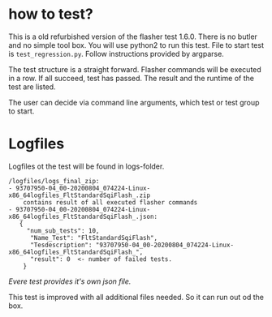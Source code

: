 # how to test?

This is a old refurbished version of the flasher test 1.6.0.
There is no butler and no simple tool box. You will use python2
to run this test. File to start test is `test_regression.py`. Follow instructions provided by argparse.

The test structure is a straight forward. Flasher commands will be executed in a row.
If all succeed, test has passed. The result and the runtime of the test are listed.

The user can decide via command line arguments, which test or test group to start.   

# Logfiles 
Logfiles ot the test will be found in logs-folder.

    /logfiles/logs_final_zip:
    - 93707950-04_00-20200804_074224-Linux-x86_64logfiles_FltStandardSqiFlash_.zip
        contains result of all executed flasher commands
    - 93707950-04_00-20200804_074224-Linux-x86_64logfiles_FltStandardSqiFlash_.json:
       {
         "num_sub_tests": 10, 
          "Name_Test": "FltStandardSqiFlash", 
          "Tesdescription": "93707950-04_00-20200804_074224-Linux-x86_64logfiles_FltStandardSqiFlash_", 
          "result": 0  <- number of failed tests. 
        }
        
*Evere test provides it's own json file.*
    
    
This test is improved with all additional files needed. So it can run out od the box. 
